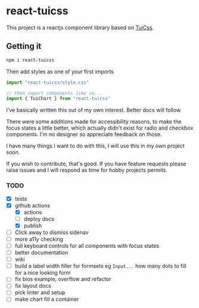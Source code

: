 # react-tuicss

This project is a reactjs component library based on [TuiCss](https://github.com/vinibiavatti1/TuiCss).

## Getting it

```sh
npm i react-tuicss
```

Then add styles as one of your first imports
```ts
import "react-tuicss/style.css"

// then import components like so...
import { TuiChart } from "react-tuicss" 
```

I've basically written this out of my own interest. Better docs will follow.

There were some additions made for accessibility reasons, to make the focus states a little better, which actually didn't exist for radio and checkbox components. I'm no designer so appreciate feedback on those.

I have many things I want to do with this, I will use this in my own project soon.

If you wish to contribute, that's good. If you have feature requests please raise issues and I will respond as time for hobby projects permits.

### TODO
- [x] tests
- [x] github actions
  - [x] actions
  - [ ] deploy docs
  - [x] publish
- [ ] Click away to dismiss sidenav
- [ ] more a11y checking
- [ ] full keyboard controls for all components with focus states
- [ ] better documentation
- [ ] wiki
- [ ] build a label width filler for formsets eg `Input...` how many dots to fill for a nice looking form
- [ ] fix bios example, overflow and refactor
- [ ] fix layout docs
- [ ] pick linter and setup
- [ ] make chart fill a container